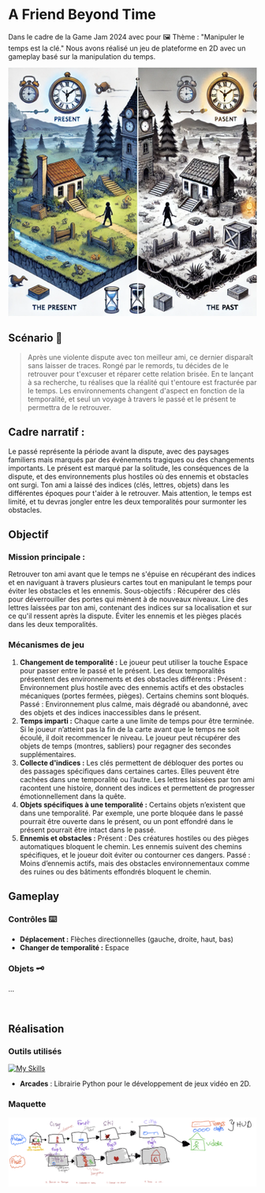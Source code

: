 # A Friend Beyond Time

Dans le cadre de la Game Jam 2024 avec pour 🖼️ Thème : "Manipuler le temps est la clé." Nous avons réalisé un jeu de plateforme en 2D avec un gameplay basé sur la manipulation du temps.

![alt text](/assets/brand/prototype.png)

## Scénario 📖

> Après une violente dispute avec ton meilleur ami, ce dernier disparaît sans laisser de traces. Rongé par le remords, tu décides de le retrouver pour t'excuser et réparer cette relation brisée. En te lançant à sa recherche, tu réalises que la réalité qui t'entoure est fracturée par le temps. Les environnements changent d'aspect en fonction de la temporalité, et seul un voyage à travers le passé et le présent te permettra de le retrouver.

## Cadre narratif :

Le passé représente la période avant la dispute, avec des paysages familiers mais marqués par des événements tragiques ou des changements importants.
Le présent est marqué par la solitude, les conséquences de la dispute, et des environnements plus hostiles où des ennemis et obstacles ont surgi.
Ton ami a laissé des indices (clés, lettres, objets) dans les différentes époques pour t'aider à le retrouver. Mais attention, le temps est limité, et tu devras jongler entre les deux temporalités pour surmonter les obstacles.

## Objectif

### Mission principale :

Retrouver ton ami avant que le temps ne s'épuise en récupérant des indices et en naviguant à travers plusieurs cartes tout en manipulant le temps pour éviter les obstacles et les ennemis.
Sous-objectifs :
Récupérer des clés pour déverrouiller des portes qui mènent à de nouveaux niveaux.
Lire des lettres laissées par ton ami, contenant des indices sur sa localisation et sur ce qu'il ressent après la dispute.
Éviter les ennemis et les pièges placés dans les deux temporalités.

### Mécanismes de jeu

1. **Changement de temporalité :**
   Le joueur peut utiliser la touche Espace pour passer entre le passé et le présent. Les deux temporalités présentent des environnements et des obstacles différents :
   Présent : Environnement plus hostile avec des ennemis actifs et des obstacles mécaniques (portes fermées, pièges). Certains chemins sont bloqués.
   Passé : Environnement plus calme, mais dégradé ou abandonné, avec des objets et des indices inaccessibles dans le présent.
2. **Temps imparti :**
   Chaque carte a une limite de temps pour être terminée. Si le joueur n’atteint pas la fin de la carte avant que le temps ne soit écoulé, il doit recommencer le niveau.
   Le joueur peut récupérer des objets de temps (montres, sabliers) pour regagner des secondes supplémentaires.
3. **Collecte d'indices :**
   Les clés permettent de débloquer des portes ou des passages spécifiques dans certaines cartes. Elles peuvent être cachées dans une temporalité ou l’autre.
   Les lettres laissées par ton ami racontent une histoire, donnent des indices et permettent de progresser émotionnellement dans la quête.
4. **Objets spécifiques à une temporalité :**
   Certains objets n’existent que dans une temporalité. Par exemple, une porte bloquée dans le passé pourrait être ouverte dans le présent, ou un pont effondré dans le présent pourrait être intact dans le passé.
5. **Ennemis et obstacles :**
   Présent : Des créatures hostiles ou des pièges automatiques bloquent le chemin. Les ennemis suivent des chemins spécifiques, et le joueur doit éviter ou contourner ces dangers.
   Passé : Moins d’ennemis actifs, mais des obstacles environnementaux comme des ruines ou des bâtiments effondrés bloquent le chemin.

## Gameplay

### Contrôles ⌨️

- **Déplacement :** Flèches directionnelles (gauche, droite, haut, bas)
- **Changer de temporalité :** Espace

### Objets 🗝

...

️

## Réalisation

### Outils utilisés

[![My Skills](https://skillicons.dev/icons?i=python,figma)](https://skillicons.dev)

- **Arcades** : Librairie Python pour le développement de jeux vidéo en 2D.

### Maquette

![alt text](/assets/brand/maquette.png)
